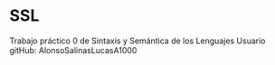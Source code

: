 # SSL
Trabajo práctico 0 de Sintaxis y Semántica de los Lenguajes
Usuario gitHub: AlonsoSalinasLucasA1000
